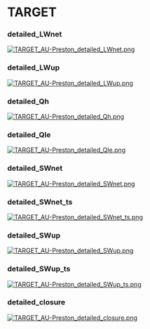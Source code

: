 # TARGET

### detailed_LWnet
[![TARGET_AU-Preston_detailed_LWnet.png](TARGET_AU-Preston_detailed_LWnet.png)](TARGET_AU-Preston_detailed_LWnet.png.png)

### detailed_LWup
[![TARGET_AU-Preston_detailed_LWup.png](TARGET_AU-Preston_detailed_LWup.png)](TARGET_AU-Preston_detailed_LWup.png.png)

### detailed_Qh
[![TARGET_AU-Preston_detailed_Qh.png](TARGET_AU-Preston_detailed_Qh.png)](TARGET_AU-Preston_detailed_Qh.png.png)

### detailed_Qle
[![TARGET_AU-Preston_detailed_Qle.png](TARGET_AU-Preston_detailed_Qle.png)](TARGET_AU-Preston_detailed_Qle.png.png)

### detailed_SWnet
[![TARGET_AU-Preston_detailed_SWnet.png](TARGET_AU-Preston_detailed_SWnet.png)](TARGET_AU-Preston_detailed_SWnet.png.png)

### detailed_SWnet_ts
[![TARGET_AU-Preston_detailed_SWnet_ts.png](TARGET_AU-Preston_detailed_SWnet_ts.png)](TARGET_AU-Preston_detailed_SWnet_ts.png.png)

### detailed_SWup
[![TARGET_AU-Preston_detailed_SWup.png](TARGET_AU-Preston_detailed_SWup.png)](TARGET_AU-Preston_detailed_SWup.png.png)

### detailed_SWup_ts
[![TARGET_AU-Preston_detailed_SWup_ts.png](TARGET_AU-Preston_detailed_SWup_ts.png)](TARGET_AU-Preston_detailed_SWup_ts.png.png)

### detailed_closure
[![TARGET_AU-Preston_detailed_closure.png](TARGET_AU-Preston_detailed_closure.png)](TARGET_AU-Preston_detailed_closure.png.png)



